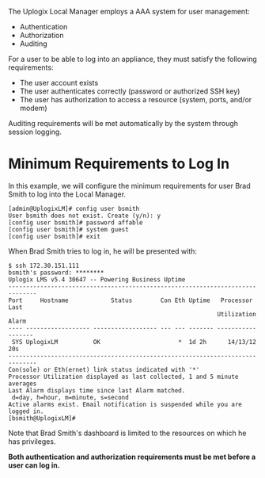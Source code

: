 <!-- 5.4 -->

The Uplogix Local Manager employs a AAA system for user management:

- Authentication
- Authorization
- Auditing

For a user to be able to log into an appliance, they must satisfy the following requirements:

- The user account exists
- The user authenticates correctly (password or authorized SSH key)
- The user has authorization to access a resource (system, ports, and/or modem)

Auditing requirements will be met automatically by the system through session logging.

# Minimum Requirements to Log In

In this example, we will configure the minimum requirements for user Brad Smith to log into the Local Manager.

```
[admin@UplogixLM]# config user bsmith
User bsmith does not exist. Create (y/n): y
[config user bsmith]# password affable
[config user bsmith]# system guest
[config user bsmith]# exit
```

When Brad Smith tries to log in, he will be presented with:

```
$ ssh 172.30.151.111
bsmith's password: ********
Uplogix LMS v5.4 30647 -- Powering Business Uptime
------------------------------------------------------------------------------
Port     Hostname            Status        Con Eth Uptime   Processor   Last 
                                                           Utilization  Alarm
---- ------------------ ------------------ --- --- ------- ----------- -------
 SYS UplogixLM          OK                      *  1d 2h      14/13/12 20s    
------------------------------------------------------------------------------
Con(sole) or Eth(ernet) link status indicated with '*'
Processor Utilization displayed as last collected, 1 and 5 minute averages
Last Alarm displays time since last Alarm matched.
 d=day, h=hour, m=minute, s=second
Active alarms exist. Email notification is suspended while you are logged in.
[bsmith@UplogixLM]#
```

Note that Brad Smith's dashboard is limited to the resources on which he has privileges.

**Both authentication and authorization requirements must be met before a user can log in.**
